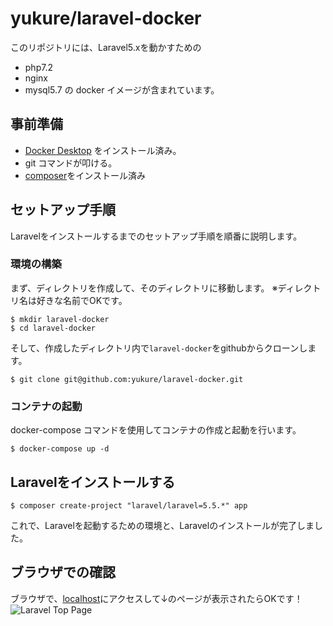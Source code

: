# yukure/laravel-docker
このリポジトリには、Laravel5.xを動かすための
- php7.2
- nginx
- mysql5.7
の docker イメージが含まれています。

## 事前準備
- [Docker Desktop](https://www.docker.com/products/docker-desktop) をインストール済み。
- git コマンドが叩ける。
- [composer](https://getcomposer.org/)をインストール済み

## セットアップ手順
Laravelをインストールするまでのセットアップ手順を順番に説明します。

### 環境の構築
まず、ディレクトリを作成して、そのディレクトリに移動します。
※ディレクトリ名は好きな名前でOKです。

```shell
$ mkdir laravel-docker
$ cd laravel-docker
```

そして、作成したディレクトリ内で`laravel-docker`をgithubからクローンします。

```shell
$ git clone git@github.com:yukure/laravel-docker.git
```

### コンテナの起動
docker-compose コマンドを使用してコンテナの作成と起動を行います。

```shell
$ docker-compose up -d
```

## Laravelをインストールする
```shell
$ composer create-project "laravel/laravel=5.5.*" app
```

これで、Laravelを起動するための環境と、Laravelのインストールが完了しました。

## ブラウザでの確認
ブラウザで、[localhost](http://localhost/)にアクセスして↓のページが表示されたらOKです！
![Laravel Top Page](https://user-images.githubusercontent.com/18342796/53179719-a02e4980-3637-11e9-90a5-a5490e60ac7d.png)